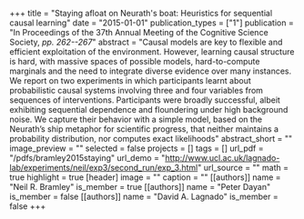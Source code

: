 +++
title = "Staying afloat on Neurath's boat: Heuristics for sequential causal learning"
date = "2015-01-01"
publication_types = ["1"]
publication = "In Proceedings of the 37th Annual Meeting of the Cognitive Science Society, _pp. 262--267_"
abstract = "Causal models are key to flexible and efficient exploitation of the environment. However, learning causal structure is hard, with massive spaces of possible models, hard-to-compute marginals and the need to integrate diverse evidence over many instances. We report on two experiments in which participants learnt about probabilistic causal systems involving three and four variables from sequences of interventions. Participants were broadly successful, albeit exhibiting sequential dependence and floundering under high background noise. We capture their behavior with a simple model, based on the Neurath’s ship metaphor for scientific progress, that neither maintains a probability distribution, nor computes exact likelihoods"
abstract_short = ""
image_preview = ""
selected = false
projects = []
tags = []
url_pdf = "/pdfs/bramley2015staying"
url_demo = "http://www.ucl.ac.uk/lagnado-lab/experiments/neil/exp3/second_run/exp_3.html"
url_source = ""
math = true
highlight = true
[header]
image = ""
caption = ""
[[authors]]
	name = "Neil R. Bramley"
	is_member = true
[[authors]]
	name = "Peter Dayan"
	is_member = false
[[authors]]
	name = "David A. Lagnado"
	is_member = false
+++
